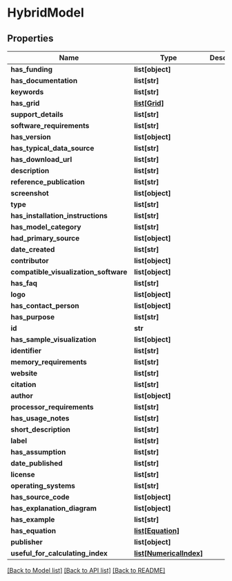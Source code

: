 # HybridModel

## Properties
Name | Type | Description | Notes
------------ | ------------- | ------------- | -------------
**has_funding** | **list[object]** |  | [optional] 
**has_documentation** | **list[str]** |  | [optional] 
**keywords** | **list[str]** |  | [optional] 
**has_grid** | [**list[Grid]**](Grid.md) |  | [optional] 
**support_details** | **list[str]** |  | [optional] 
**software_requirements** | **list[str]** |  | [optional] 
**has_version** | **list[object]** |  | [optional] 
**has_typical_data_source** | **list[str]** |  | [optional] 
**has_download_url** | **list[str]** |  | [optional] 
**description** | **list[str]** |  | [optional] 
**reference_publication** | **list[str]** |  | [optional] 
**screenshot** | **list[object]** |  | [optional] 
**type** | **list[str]** |  | [optional] 
**has_installation_instructions** | **list[str]** |  | [optional] 
**has_model_category** | **list[str]** |  | [optional] 
**had_primary_source** | **list[object]** |  | [optional] 
**date_created** | **list[str]** |  | [optional] 
**contributor** | **list[object]** |  | [optional] 
**compatible_visualization_software** | **list[object]** |  | [optional] 
**has_faq** | **list[str]** |  | [optional] 
**logo** | **list[object]** |  | [optional] 
**has_contact_person** | **list[object]** |  | [optional] 
**has_purpose** | **list[str]** |  | [optional] 
**id** | **str** |  | [optional] 
**has_sample_visualization** | **list[object]** |  | [optional] 
**identifier** | **list[str]** |  | [optional] 
**memory_requirements** | **list[str]** |  | [optional] 
**website** | **list[str]** |  | [optional] 
**citation** | **list[str]** |  | [optional] 
**author** | **list[object]** |  | [optional] 
**processor_requirements** | **list[str]** |  | [optional] 
**has_usage_notes** | **list[str]** |  | [optional] 
**short_description** | **list[str]** |  | [optional] 
**label** | **list[str]** |  | [optional] 
**has_assumption** | **list[str]** |  | [optional] 
**date_published** | **list[str]** |  | [optional] 
**license** | **list[str]** |  | [optional] 
**operating_systems** | **list[str]** |  | [optional] 
**has_source_code** | **list[object]** |  | [optional] 
**has_explanation_diagram** | **list[object]** |  | [optional] 
**has_example** | **list[str]** |  | [optional] 
**has_equation** | [**list[Equation]**](Equation.md) |  | [optional] 
**publisher** | **list[object]** |  | [optional] 
**useful_for_calculating_index** | [**list[NumericalIndex]**](NumericalIndex.md) |  | [optional] 

[[Back to Model list]](../README.md#documentation-for-models) [[Back to API list]](../README.md#documentation-for-api-endpoints) [[Back to README]](../README.md)


